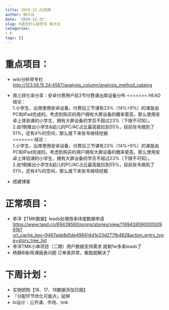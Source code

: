 ```yaml
---
title: 2019-12-22周报
author: 韩大云
date: '2019-12-22'
slug: R语言的斗破苍穹 韩大云
categories:
- R
tags: []
---
```

<!-- blogdown::serve_site() -->

# 重点项目：

- wiki分析师专栏 http://123.56.15.24:4567/analysis_column/analysis_method_catalog
- 周三转化率分享：安卓付费用户前3节付费课出席设备分布
<<<<<<< HEAD
结论：<br>
1.小学生，出席使用安卓设备，付费后三节课有23%（14%+9%）的课是由PC和IPad完成的。考虑到购买的用户拥有大屏设备的概率更高，那么使用安卓上体验课的小学生，拥有大屏设备的学员不超过23%（下限不可知）。<br>
2.由1倒推出小学生&幼儿的PC/AC占比最高能拉到55%，目前张韦做到了51%，还有4%的空间，那么接下来张韦继续挖掘<br>
=======
    结论：<br>
    1.小学生，出席使用安卓设备，付费后三节课有23%（14%+9%）的课是由PC和IPad完成的。考虑到购买的用户拥有大屏设备的概率更高，那么使用安卓上体验课的小学生，拥有大屏设备的学员不超过23%（下限不可知）。<br>
    2.由1倒推出小学生&幼儿的PC/AC占比最高能拉到55%，目前张韦做到了51%，还有4%的空间，那么接下来张韦继续挖掘<br>

- 搭建博客

# 正常项目：
- 李洋【TMK数据】leads处理效率纬度数据申请 https://www.tapd.cn/69439590/prong/stories/view/1169439590001009916?url_cache_key=9467ade8d1de498414d1e23d277fb482&action_entry_type=story_tree_list
- 李洋TMK小单项目（二期）用户数据支持需求 就剩1w多条leads了
- 杨静BI新班课报表问题 订单表异常，重跑就解决了

# 下周计划：
- 实物团购【16、17、18数据添加日报】
- 「分配环节优化可能点」延伸
- bi设计：公开课、市场、tmk
